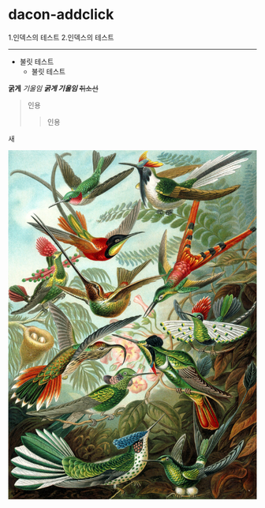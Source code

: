 # dacon-addclick

1.인덱스의 테스트
2.인덱스의 테스트

---
* 불릿 테스트
  * 불릿 테스트

**굵게** *기울임* ***굵게 기울임*** ~~취소선~~

>인용
>>인용



새

![새](https://github.com/fire-on/dacon-addclick/blob/main/ehb.jpg)
